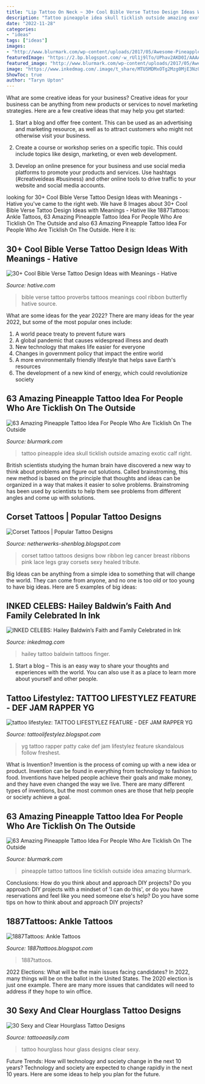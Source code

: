 ```yaml
---
title: "Lip Tattoo On Neck ~ 30+ Cool Bible Verse Tattoo Design Ideas With Meanings"
description: "Tattoo pineapple idea skull ticklish outside amazing exotic calf right"
date: "2022-11-28"
categories:
- "ideas"
tags: ["ideas"]
images:
- "http://www.blurmark.com/wp-content/uploads/2017/05/Awesome-Pineapple-Tattoo.jpg"
featuredImage: "https://2.bp.blogspot.com/-w_rUl1j9lTo/UPhav2AKD0I/AAAAAAAAIiM/39f8OGzK17E/s1600/Butterfly-Tattoo-Design-for-Teens-Ankle.jpg"
featured_image: "http://www.blurmark.com/wp-content/uploads/2017/05/Awesome-Pineapple-Tattoo.jpg"
image: "https://www.inkedmag.com/.image/t_share/MTU5MDMxOTg2Mzg0MjE3NzQ5/hailey-baldwin-finger-tattoo.jpg"
ShowToc: true
author: "Taryn Upton"
---
```



What are some creative ideas for your business?
Creative ideas for your business can be anything from new products or services to novel marketing strategies. Here are a few creative ideas that may help you get started:
1. Start a blog and offer free content. This can be used as an advertising and marketing resource, as well as to attract customers who might not otherwise visit your business.

2. Create a course or workshop series on a specific topic. This could include topics like design, marketing, or even web development.

3. Develop an online presence for your business and use social media platforms to promote your products and services. Use hashtags (#creativeideas #business) and other online tools to drive traffic to your website and social media accounts.


	

		
looking for 30+ Cool Bible Verse Tattoo Design Ideas with Meanings - Hative you've came to the right web. We have 8 Images about 30+ Cool Bible Verse Tattoo Design Ideas with Meanings - Hative like 1887Tattoos: Ankle Tattoos, 63 Amazing Pineapple Tattoo Idea For People Who Are Ticklish On The Outside and also 63 Amazing Pineapple Tattoo Idea For People Who Are Ticklish On The Outside. Here it is:
		
    
## 30+ Cool Bible Verse Tattoo Design Ideas With Meanings - Hative

<img loading=lazy src="https://hative.com/wp-content/uploads/2014/03/bible-verse-tattoos/3-proverbs-31-25-ribbon-butterfly.jpg" onerror="this.onerror=null;this.src='https://tse1.mm.bing.net/th?id=OIP.QeBzK_2EWTBfH109D8p3BgHaJ4&amp;pid=15.1';" alt="30+ Cool Bible Verse Tattoo Design Ideas with Meanings - Hative">

_Source: hative.com_

>bible verse tattoo proverbs tattoos meanings cool ribbon butterfly hative source. 

	

What are some ideas for the year 2022?
There are many ideas for the year 2022, but some of the most popular ones include: 
1. A world peace treaty to prevent future wars 
2. A global pandemic that causes widespread illness and death 
3. New technology that makes life easier for everyone 
4. Changes in government policy that impact the entire world 
5. A more environmentally friendly lifestyle that helps save Earth's resources 
6. The development of a new kind of energy, which could revolutionize society 

    
## 63 Amazing Pineapple Tattoo Idea For People Who Are Ticklish On The Outside

<img loading=lazy src="http://www.blurmark.com/wp-content/uploads/2017/05/Awesome-Pineapple-Tattoo.jpg" onerror="this.onerror=null;this.src='https://tse3.mm.bing.net/th?id=OIP.3-9BAFl9g5D-f-wGUjLt-QHaJ4&amp;pid=15.1';" alt="63 Amazing Pineapple Tattoo Idea For People Who Are Ticklish On The Outside">

_Source: blurmark.com_

>tattoo pineapple idea skull ticklish outside amazing exotic calf right. 

	

British scientists studying the human brain have discovered a new way to think about problems and figure out solutions. Called brainstroming, this new method is based on the principle that thoughts and ideas can be organized in a way that makes it easier to solve problems. Brainstroming has been used by scientists to help them see problems from different angles and come up with solutions.

    
## Corset Tattoos | Popular Tattoo Designs

<img loading=lazy src="http://1.bp.blogspot.com/-6WVcsAlCf2k/UQZWBlOee7I/AAAAAAAANJw/TxtKuyVKbfc/s1600/Healed-Corset-Bow-Tattoo-s-on-my-legs-tattoo-96454.jpeg" onerror="this.onerror=null;this.src='https://tse4.mm.bing.net/th?id=OIP.B-G85b9Py9XW_noHwrnRywHaM6&amp;pid=15.1';" alt="Corset Tattoos | Popular Tattoo Designs">

_Source: netherwerks-shenblog.blogspot.com_

>corset tattoo tattoos designs bow ribbon leg cancer breast ribbons pink lace legs gray corsets sexy healed tribute. 

	

Big Ideas can be anything from a simple idea to something that will change the world. They can come from anyone, and no one is too old or too young to have big ideas. Here are 5 examples of big ideas: 

    
## INKED CELEBS: Hailey Baldwin’s Faith And Family Celebrated In Ink

<img loading=lazy src="https://www.inkedmag.com/.image/t_share/MTU5MDMxOTg2Mzg0MjE3NzQ5/hailey-baldwin-finger-tattoo.jpg" onerror="this.onerror=null;this.src='https://tse2.mm.bing.net/th?id=OIP.l4wcPk974CJkWLvQP2W2cQHaLZ&amp;pid=15.1';" alt="INKED CELEBS: Hailey Baldwin’s Faith and Family Celebrated in Ink">

_Source: inkedmag.com_

>hailey tattoo baldwin tattoos finger. 

	

1. Start a blog – This is an easy way to share your thoughts and experiences with the world. You can also use it as a place to learn more about yourself and other people.

    
## Tattoo Lifestylez: TATTOO LIFESTYLEZ FEATURE - DEF JAM RAPPER YG

<img loading=lazy src="https://3.bp.blogspot.com/-dRDi69stMMg/TcCQfl1GhXI/AAAAAAAAAgA/SWfvBWRlMzw/s320/new+yg10.jpg" onerror="this.onerror=null;this.src='https://tse2.mm.bing.net/th?id=OIP.LrPmJ_Dfr6yp8tXG1ZObOQHaLL&amp;pid=15.1';" alt="tattoo lifestylez: TATTOO LIFESTYLEZ FEATURE - DEF JAM RAPPER YG">

_Source: tattoolifestylez.blogspot.com_

>yg tattoo rapper patty cake def jam lifestylez feature skandalous follow freshest. 

	

What is Invention?
Invention is the process of coming up with a new idea or product. Invention can be found in everything from technology to fashion to food. Inventions have helped people achieve their goals and make money, and they have even changed the way we live. There are many different types of inventions, but the most common ones are those that help people or society achieve a goal.

    
## 63 Amazing Pineapple Tattoo Idea For People Who Are Ticklish On The Outside

<img loading=lazy src="https://www.blurmark.com/wp-content/uploads/2017/05/Line-Work-Little-Pineapple.jpg" onerror="this.onerror=null;this.src='https://tse2.mm.bing.net/th?id=OIP.aYg-ViM42FYX2vN9LPw1-wHaLH&amp;pid=15.1';" alt="63 Amazing Pineapple Tattoo Idea For People Who Are Ticklish On The Outside">

_Source: blurmark.com_

>pineapple tattoo tattoos line ticklish outside idea amazing blurmark. 

	

Conclusions: How do you think about and approach DIY projects?
Do you approach DIY projects with a mindset of 'I can do this', or do you have reservations and feel like you need someone else's help? Do you have some tips on how to think about and approach DIY projects?

    
## 1887Tattoos: Ankle Tattoos

<img loading=lazy src="https://2.bp.blogspot.com/-w_rUl1j9lTo/UPhav2AKD0I/AAAAAAAAIiM/39f8OGzK17E/s1600/Butterfly-Tattoo-Design-for-Teens-Ankle.jpg" onerror="this.onerror=null;this.src='https://tse3.mm.bing.net/th?id=OIP.M1ADQ2iBSYYN-M5dEM3PiwHaJ3&amp;pid=15.1';" alt="1887Tattoos: Ankle Tattoos">

_Source: 1887tattoos.blogspot.com_

>1887tattoos. 

	

2022 Elections: What will be the main issues facing candidates?
In 2022, many things will be on the ballot in the United States. The 2020 election is just one example. There are many more issues that candidates will need to address if they hope to win office.

    
## 30 Sexy And Clear Hourglass Tattoo Designs

<img loading=lazy src="http://www.tattooeasily.com/wp-content/uploads/2013/07/HOUR-GLASS-TATTOO.jpg" onerror="this.onerror=null;this.src='https://tse2.mm.bing.net/th?id=OIP.zHRpgeEKPMaN6Lp9sx3sfwHaIx&amp;pid=15.1';" alt="30 Sexy and Clear Hourglass Tattoo Designs">

_Source: tattooeasily.com_

>tattoo hourglass hour glass designs clear sexy. 

	

Future Trends: How will technology and society change in the next 10 years?
Technology and society are expected to change rapidly in the next 10 years. Here are some ideas to help you plan for the future.

